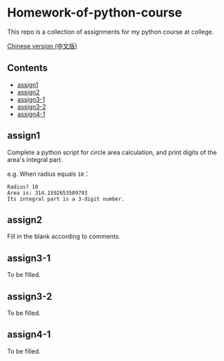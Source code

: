 # Homework-of-python-course

This repo is a collection of assignments for my python course at college.

[Chinese version (中文版)](/README_zh_CN.md)

## Contents

- [assign1](#assign1)
- [assign2](#assign2)
- [assign3-1](#assign3-1)
- [assign3-2](#assign3-2)
- [assign4-1](#assign4-1)

## assign1

Complete a python script for circle area calculation, and print digits of the area's integral part.

e.g. When radius equals ```10```：

    Radius? 10
    Area is: 314.1592653589793
    Its integral part is a 3-digit number.

## assign2

Fill in the blank according to comments.

## assign3-1

To be filled.

## assign3-2

To be filled.

## assign4-1

To be filled.


